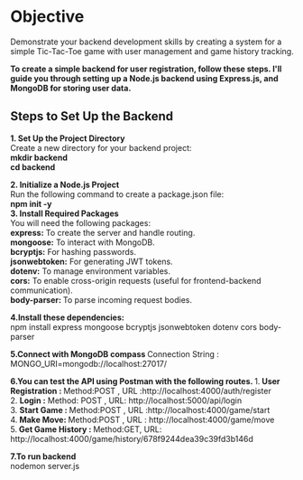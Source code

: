 # Objective 
Demonstrate your backend development skills by creating a system for a simple Tic-Tac-Toe game with user management and game history tracking.  

<strong>To create a simple backend for user registration, follow these steps. I'll guide you through setting up a Node.js backend using Express.js, and MongoDB for storing user data.
</strong>  
 ## Steps to Set Up the Backend
<strong> 1. Set Up the Project Directory </strong>  
Create a new directory for your backend project:  
<strong>
mkdir backend  
cd backend  
</strong>  

<strong> 2. Initialize a Node.js Project </strong>    
Run the following command to create a package.json file:  
<strong> npm init -y  </strong>
<strong>   
3. Install Required Packages</strong>  
You will need the following packages:  
<strong>express:</strong> To create the server and handle routing.  
<strong>mongoose:</strong> To interact with MongoDB.  
<strong>bcryptjs:</strong> For hashing passwords.  
<strong>jsonwebtoken:</strong> For generating JWT tokens.  
<strong>dotenv:</strong> To manage environment variables.  
<strong>cors:</strong> To enable cross-origin requests (useful for frontend-backend communication).  
<strong>body-parser: </strong>To parse incoming request bodies.  
<strong>

4.Install these dependencies:
</strong>  
npm install express mongoose bcryptjs jsonwebtoken dotenv cors body-parser  
<strong>

5.Connect with MongoDB compass </strong>
Connection String : MONGO_URI=mongodb://localhost:27017/

<strong> 6.You can test the API using Postman with the following routes.   </strong> 
1.<strong> User Registration : </strong> Method:POST , URL :http://localhost:4000/auth/register  
2. <strong>Login :</strong> Method: POST , URL: http://localhost:5000/api/login  
3. <strong> Start Game : </strong> Method:POST , URL :http://localhost:4000/game/start  
4.<strong> Make Move: </strong> Method:POST , URL : http://localhost:4000/game/move  
5.<strong> Get Game History : </strong> Method:GET, URL: http://localhost:4000/game/history/678f9244dea39c39fd3b146d

<strong>7.To run backend</strong>  
nodemon server.js


  

